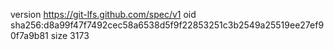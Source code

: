 version https://git-lfs.github.com/spec/v1
oid sha256:d8a99f47f7492cec58a6538d5f9f22853251c3b2549a25519ee27ef90f7a9b81
size 3173
